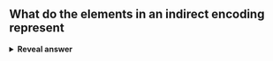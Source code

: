 ## What do the elements in an indirect encoding represent
<details>
<summary><b>Reveal answer</b></summary>
The variables of a constructive heuristic
</details>
